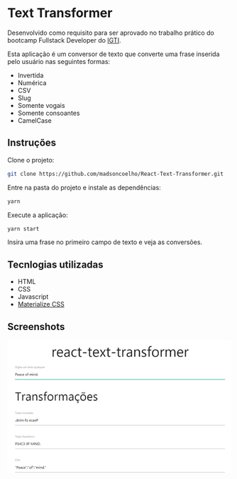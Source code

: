 # Text Transformer
Desenvolvido como requisito para ser aprovado no trabalho prático do bootcamp Fullstack Developer do [IGTI](https://igti.com.br).

Esta aplicação é um conversor de texto que converte uma frase inserida pelo usuário nas seguintes formas:
- Invertida
- Numérica
- CSV
- Slug
- Somente vogais
- Somente consoantes
- CamelCase

## Instruções
Clone o projeto:
```bash
git clone https://github.com/madsoncoelho/React-Text-Transformer.git
```

Entre na pasta do projeto e instale as dependências:
```bash
yarn
```

Execute a aplicação:
```bash
yarn start
```

Insira uma frase no primeiro campo de texto e veja as conversões.

## Tecnlogias utilizadas
- HTML
- CSS
- Javascript
- [Materialize CSS](https://materializecss.com/)

## Screenshots
![Interface do aplicativo](screenshot.png)
